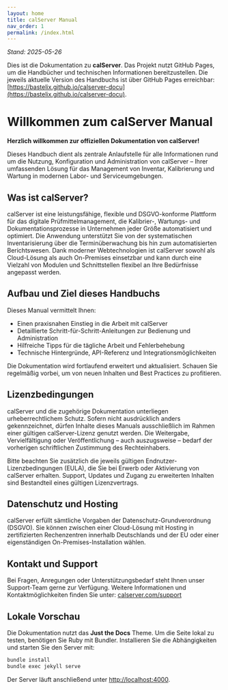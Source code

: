 ```yaml
---
layout: home
title: calServer Manual
nav_order: 1
permalink: /index.html
---
```


*Stand: 2025-05-26*

Dies ist die Dokumentation zu **calServer**. Das Projekt nutzt GitHub Pages, um die Handbücher und technischen Informationen bereitzustellen. Die jeweils aktuelle Version des Handbuchs ist über GitHub Pages erreichbar: [https://bastelix.github.io/calserver-docu](https://bastelix.github.io/calserver-docu).

# Willkommen zum calServer Manual

**Herzlich willkommen zur offiziellen Dokumentation von calServer!**

Dieses Handbuch dient als zentrale Anlaufstelle für alle Informationen rund um die Nutzung, Konfiguration und Administration von calServer – Ihrer umfassenden Lösung für das Management von Inventar, Kalibrierung und Wartung in modernen Labor- und Serviceumgebungen.

## Was ist calServer?

calServer ist eine leistungsfähige, flexible und DSGVO-konforme Plattform für das digitale Prüfmittelmanagement, die Kalibrier-, Wartungs- und Dokumentationsprozesse in Unternehmen jeder Größe automatisiert und optimiert. Die Anwendung unterstützt Sie von der systematischen Inventarisierung über die Terminüberwachung bis hin zum automatisierten Berichtswesen. Dank moderner Webtechnologien ist calServer sowohl als Cloud-Lösung als auch On-Premises einsetzbar und kann durch eine Vielzahl von Modulen und Schnittstellen flexibel an Ihre Bedürfnisse angepasst werden.

## Aufbau und Ziel dieses Handbuchs

Dieses Manual vermittelt Ihnen:

* Einen praxisnahen Einstieg in die Arbeit mit calServer
* Detaillierte Schritt-für-Schritt-Anleitungen zur Bedienung und Administration
* Hilfreiche Tipps für die tägliche Arbeit und Fehlerbehebung
* Technische Hintergründe, API-Referenz und Integrationsmöglichkeiten

Die Dokumentation wird fortlaufend erweitert und aktualisiert. Schauen Sie regelmäßig vorbei, um von neuen Inhalten und Best Practices zu profitieren.

## Lizenzbedingungen

calServer und die zugehörige Dokumentation unterliegen urheberrechtlichem Schutz.
Sofern nicht ausdrücklich anders gekennzeichnet, dürfen Inhalte dieses Manuals ausschließlich im Rahmen einer gültigen calServer-Lizenz genutzt werden.
Die Weitergabe, Vervielfältigung oder Veröffentlichung – auch auszugsweise – bedarf der vorherigen schriftlichen Zustimmung des Rechteinhabers.

Bitte beachten Sie zusätzlich die jeweils gültigen Endnutzer-Lizenzbedingungen (EULA), die Sie bei Erwerb oder Aktivierung von calServer erhalten.
Support, Updates und Zugang zu erweiterten Inhalten sind Bestandteil eines gültigen Lizenzvertrags.

## Datenschutz und Hosting

calServer erfüllt sämtliche Vorgaben der Datenschutz-Grundverordnung (DSGVO). Sie können zwischen einer Cloud-Lösung mit Hosting in zertifizierten Rechenzentren innerhalb Deutschlands und der EU oder einer eigenständigen On-Premises-Installation wählen.

## Kontakt und Support

Bei Fragen, Anregungen oder Unterstützungsbedarf steht Ihnen unser Support-Team gerne zur Verfügung.
Weitere Informationen und Kontaktmöglichkeiten finden Sie unter: [calserver.com/support](https://calserver.com/support)

## Lokale Vorschau

Die Dokumentation nutzt das **Just the Docs** Theme. Um die Seite lokal zu testen, benötigen Sie Ruby mit Bundler. Installieren Sie die Abhängigkeiten und starten Sie den Server mit:

```bash
bundle install
bundle exec jekyll serve
```

Der Server läuft anschließend unter <http://localhost:4000>.

